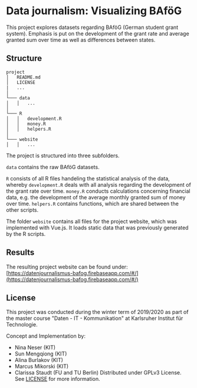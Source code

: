 # Data journalism: Visualizing BAföG

This project explores datasets regarding BAföG (German student grant system). Emphasis is put on the development of the grant rate and average granted sum over time as well as differences between states.

## Structure
```
project
│   README.md
│   LICENSE
|   ...
│
└─── data
│   │   ...
│   
└─── R
│   │   development.R
│   │   money.R
│   │   helpers.R
│   
└─── website
│   │   ...
```
The project is structured into three subfolders. 

`data` contains the raw BAföG datasets. 

`R` consists of all R files handeling the statistical analysis of the data, whereby `development.R` deals with all analysis regarding the development of the grant rate over time. `money.R` conducts calculations concerning financial data, e.g. the development of the average monthly granted sum of money over time. `helpers.R` contains functions, which are shared between the other scripts.

The folder `website` contains all files for the project website, which was implemented with Vue.js. It loads static data that was previously generated by the R scripts.

## Results

The resulting project website can be found under: [https://datenjournalismus-bafog.firebaseapp.com/#/](https://datenjournalismus-bafog.firebaseapp.com/#/)

## License

This project was conducted during the winter term of 2019/2020 as part of the master course "Daten - IT - Kommunikation" at Karlsruher Institut für Technologie.

Concept and Implementation by:
- Nina Neser (KIT)
- Sun Mengqiong (KIT)
- Alina Burlakov (KIT)
- Marcus Mikorski (KIT)
- Clarissa Staudt (FU and TU Berlin)
Distributed under GPLv3 License. See [LICENSE](LICENSE) for more information.

